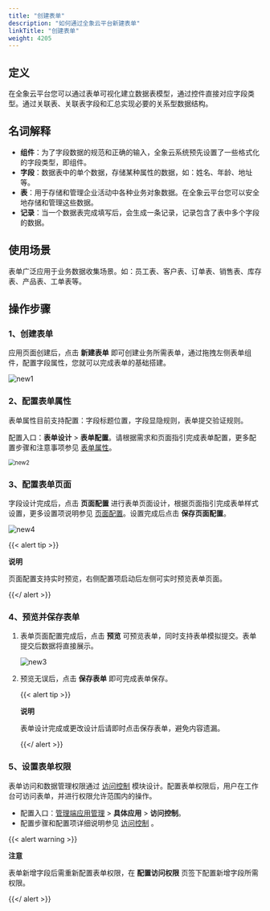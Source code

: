 ```yaml
---
title: "创建表单"
description: "如何通过全象云平台新建表单"
linkTitle: "创建表单"
weight: 4205
---
```


## 定义

在全象云平台您可以通过表单可视化建立数据表模型，通过控件直接对应字段类型。通过关联表、关联表字段和汇总实现必要的关系型数据结构。

## 名词解释

- **组件**：为了字段数据的规范和正确的输入，全象云系统预先设置了一些格式化的字段类型，即组件。
- **字段**：数据表中的单个数据，存储某种属性的数据，如：姓名、年龄、地址等。
- **表**：用于存储和管理企业活动中各种业务对象数据。在全象云平台您可以安全地存储和管理这些数据。
- **记录**：当一个数据表完成填写后，会生成一条记录，记录包含了表中多个字段的数据。

## 使用场景

表单广泛应用于业务数据收集场景。如：员工表、客户表、订单表、销售表、库存表、产品表、工单表等。



## 操作步骤

### 1、创建表单

应用页面创建后，点击 **新建表单** 即可创建业务所需表单，通过拖拽左侧表单组件，配置字段属性，您就可以完成表单的基础搭建。

![new1](https://raw.githubusercontent.com/quanxiang-cloud/website/main/static/images/zh/docs/manual/form/new1.png)

### 2、配置表单属性

表单属性目前支持配置：字段标题位置，字段显隐规则，表单提交验证规则。

配置入口：**表单设计** > **表单配置**。请根据需求和页面指引完成表单配置，更多配置步骤和注意事项参见 [表单属性](https://github.com/quanxiang-cloud/website/blob/main/content/zh/docs/manual/form/attributes.md)。

<img src="https://raw.githubusercontent.com/quanxiang-cloud/website/main/static/images/zh/docs/manual/form/new2.png" alt="new2" style="zoom:80%;" />

### 3、配置表单页面

字段设计完成后，点击 **页面配置** 进行表单页面设计，根据页面指引完成表单样式设置，更多设置项说明参见 [页面配置](https://github.com/quanxiang-cloud/website/blob/main/content/zh/docs/manual/form/design.md)。设置完成后点击 **保存页面配置**。

![new4](https://raw.githubusercontent.com/quanxiang-cloud/website/main/static/images/zh/docs/manual/form/new4.png)

{{< alert tip >}}

**说明**

页面配置支持实时预览，右侧配置项启动后左侧可实时预览表单页面。

{{</ alert >}}

### 4、预览并保存表单

1. 表单页面配置完成后，点击 **预览** 可预览表单，同时支持表单模拟提交。表单提交后数据将直接展示。

   ![new3](https://raw.githubusercontent.com/quanxiang-cloud/website/main/static/images/zh/docs/manual/form/new3.png)

2. 预览无误后，点击 **保存表单** 即可完成表单保存。

   {{< alert tip >}}

   **说明**

   表单设计完成或更改设计后请即时点击保存表单，避免内容遗漏。

   {{</ alert >}}

### 5、设置表单权限

表单访问和数据管理权限通过 [访问控制](https://github.com/quanxiang-cloud/website/blob/main/content/zh/docs/manual/permission.md) 模块设计。配置表单权限后，用户在工作台可访问表单，并进行权限允许范围内的操作。

- 配置入口：[管理端应用管理](https://portal.quanxiang.dev/apps) > **具体应用** > **访问控制**。
- 配置步骤和配置项详细说明参见 [访问控制](https://github.com/quanxiang-cloud/website/blob/main/content/zh/docs/manual/permission.md) 。


{{< alert warning >}}

**注意**

表单新增字段后需重新配置表单权限，在 **配置访问权限** 页签下配置新增字段所需权限。

 {{</ alert >}}